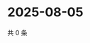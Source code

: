 # 2025-08-05

共 0 条

<!-- BEGIN ZHIHUVIDEO -->
<!-- 最后更新时间 Tue Aug 05 2025 09:02:38 GMT+0800 (China Standard Time) -->

<!-- END ZHIHUVIDEO -->
